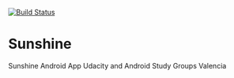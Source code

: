 [![Build Status](https://travis-ci.org/ricardogarfe/Sunshine.svg?branch=master)](https://travis-ci.org/ricardogarfe/Sunshine)

# Sunshine

Sunshine Android App Udacity and Android Study Groups Valencia

